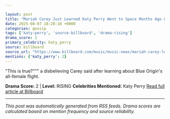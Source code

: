 ```yaml
---

layout: post
title: "Mariah Carey Just Learned Katy Perry Went to Space Months Ago & Has the Perfect Response"""
date: 2025-08-07 18:28:10 +0000
categories: gossip
tags: ['katy-perry', 'source-billboard', 'drama-rising']
drama_score: 2
primary_celebrity: katy_perry
source: billboard
source_url: "https://www.billboard.com/music/music-news/mariah-carey-learns-katy-perry-went-space-response-1236038804/"""
mentions: {'katy_perry': 2}
---
```


"This is true?""" a disbelieving Carey said after learning about Blue Origin's all-female flight.

**Drama Score:** 2 | **Level:** RISING **Celebrities Mentioned:** Katy Perry [Read full article at Billboard](https://www.billboard.com/music/music-news/mariah-carey-learns-katy-perry-went-space-response-1236038804/)

---

*This post was automatically generated from RSS feeds. Drama scores are calculated based on mention frequency and source reliability.*